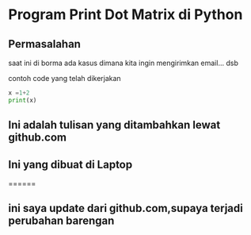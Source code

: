 # **Program Print Dot Matrix di Python**

## Permasalahan

saat ini di borma ada kasus dimana kita ingin mengirimkan email... dsb

contoh code yang telah dikerjakan
```python
x =1+2
print(x)
```
## Ini adalah tulisan yang ditambahkan lewat github.com

## Ini yang dibuat di Laptop
======
## ini saya update dari github.com,supaya terjadi perubahan barengan


